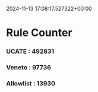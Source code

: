 2024-11-13 17:08:17.527322+00:00
# Rule Counter 
 ### UCATE : 492831

 ### Veneto : 97736

 ### Allowlist : 13930